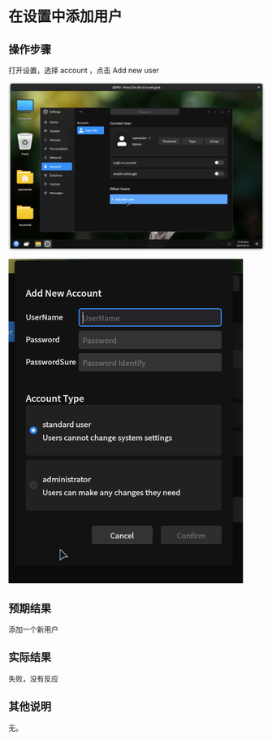 # 在设置中添加用户
## 操作步骤

打开设置，选择 account ，点击 Add new user

![在设置中添加用户-1](./img/在设置中添加用户-1.png)

![在设置中添加用户-2](./img/在设置中添加用户-2.png)

## 预期结果
添加一个新用户
## 实际结果
失败，没有反应
## 其他说明

无。
